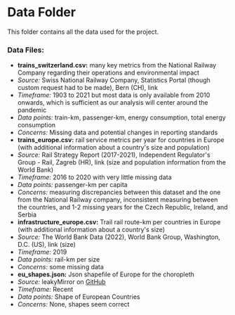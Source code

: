 # Data Folder

This folder contains all the data used for the project.

### Data Files:

- **trains_switzerland.csv:** many key metrics from the National Railway Company regarding their operations and environmental impact
 - *Source:* Swiss National Railway Company, Statistics Portal (though custom request had to be made), Bern (CH), link
 - *Timeframe:* 1903 to 2021 but most data is only available from 2010 onwards, which is sufficient as our analysis will center around the pandemic
 - *Data points:* train-km, passenger-km, energy consumption, total energy consumption
 - *Concerns:* Missing data and potential changes in reporting standards
- **trains_europe.csv:** rail service metrics per year for countries in Europe (with additional information about a country's size and population)
 - *Source:* Rail Strategy Report (2017-2021), Independent Regulator's Group - Rail, Zagreb (HR), link (size and population information from the World Bank)
 - *Timeframe:* 2016 to 2020 with very little missing data
 - *Data points:* passenger-km per capita
 - *Concerns:* measuring discrepancies between this dataset and the one from the National Railway company, inconsistent measuring between the countries, and 1-2 missing years for the Czech Republic, Ireland, and Serbia
- **infrastructure_europe.csv:** Trail rail route-km per countries in Europe (with additional information about a country's size)
 - *Source:* The World Bank Data (2022), World Bank Group, Washington, D.C. (US), link (size)
 - *Timeframe:* 2019
 - *Data points:* rail-km per size
 - *Concerns:* some missing data
- **eu_shapes.json:** Json shapefile of Europe for the choropleth
 - *Source:* leakyMirror on [GitHub](https://github.com/leakyMirror/map-of-europe/blob/master/TopoJSON/europe.topojson)
 - *Timeframe:* Recent
 - *Data points:* Shape of European Countries
 - *Concerns:* None, shapes seem correct